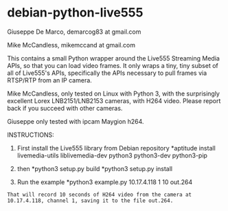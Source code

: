# debian-python-live555

Giuseppe De Marco, demarcog83 at gmail.com

Mike McCandless, mikemccand at gmail.com

This contains a small Python wrapper around the Live555 Streaming
Media APIs, so that you can load video frames.  It only wraps a tiny,
tiny subset of all of Live555's APIs, specifically the APIs necessary
to pull frames via RTSP/RTP from an IP camera.

Mike McCandless, only tested on Linux with Python 3, with the surprisingly
excellent Lorex LNB2151/LNB2153 cameras, with H264 video.  Please
report back if you succeed with other cameras.

Giuseppe only tested with ipcam Maygion h264.

INSTRUCTIONS:

  1. First install the Live555 library from Debian repository
    *aptitude install livemedia-utils liblivemedia-dev python3 python3-dev python3-pip

  2. then
    *python3 setup.py build
    *python3 setup.py install

  3. Run the example
    *python3 example.py 10.17.4.118 1 10 out.264
    
    That will record 10 seconds of H264 video from the camera at
    10.17.4.118, channel 1, saving it to the file out.264.
